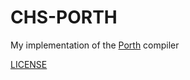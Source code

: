 # CHS-PORTH

My implementation of the [Porth](https://gitlab.com/tsoding/porth) compiler


[LICENSE](./LICENSE)
